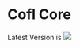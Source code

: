 # Cofl Core
 
Latest Version is [![](https://jitpack.io/v/matthias-luger/Cofl-Core.svg)](https://jitpack.io/#matthias-luger/Cofl-Core)
